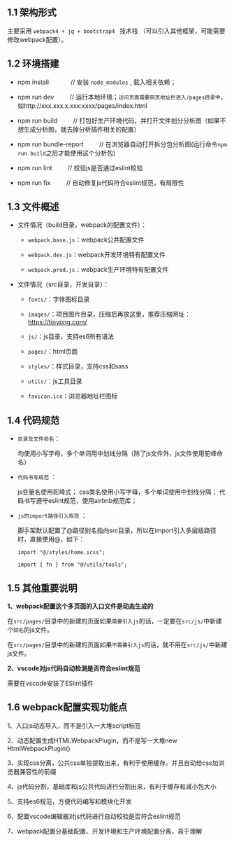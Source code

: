 

## 1.1 架构形式

主要采用 `webpack4 + jq + bootstrap4 ` 技术栈 （可以引入其他框架，可能需要修改webpack配置）。

## 1.2 环境搭建

- npm install  &emsp;&emsp;&emsp;  // 安装 `node_modules` , 载入相关依赖；

- npm run dev  &emsp;&emsp;  // 运行本地环境；`访问页面需要网页地址栏进入/pages目录中`，如http://xxx.xxx.x.xxx:xxxx/pages/index.html

- npm run build	 &emsp;&emsp;  // 打包好生产环境代码，并打开文件划分分析图（如果不想生成分析图，就去掉分析插件相关的配置）

- npm run bundle-report  &emsp;&emsp; // 在浏览器自动打开拆分包分析图(运行命令`npm run build`之后才能使用这个分析包)

- npm run lint  &emsp;&emsp;  // 校验js是否通过eslint校验

- npm run fix  &emsp;&emsp;  // 自动修复js代码符合eslint规范，有局限性

## 1.3 文件概述

- 文件情况（build目录，webpack的配置文件）：

  - `webpack.base.js`：webpack公共配置文件

  - `webpack.dev.js`：webpack开发环境特有配置文件

  - `webpack.prod.js`：webpack生产环境特有配置文件

- 文件情况（src目录，开发目录）：

  - `fonts/`：字体图标目录

  - `images/`：项目图片目录，压缩后再放这里，推荐压缩网址：https://tinypng.com/

  - `js/`：js目录，支持es6所有语法

  - `pages/`：html页面

  - `styles/`：样式目录，支持css和sass

  - `utils/`：js工具目录

  - `favicon.ico`：浏览器地址栏图标

## 1.4 代码规范

-  `目录及文件命名`：

	均使用小写字母，多个单词用中划线分隔（除了js文件外，js文件使用驼峰命名）

-  `代码书写规范` ： 

	js变量名使用驼峰式；
	css类名使用小写字母，多个单词使用中划线分隔；
	代码书写遵守eslint规范，使用airbnb规范库；

-  `js的import路径引入规范` ： 

	脚手架默认配置了@路径别名指向src目录，所以在import引入多层级路径时，直接使用@，如下：
  
	`import "@/styles/home.scss";`
  
	`import { fn } from "@/utils/tools";`

## 1.5 其他重要说明

**1、webpack配置这个多页面的入口文件是动态生成的**

  在`src/pages/`目录中的新建的页面如果`需要引入js`的话，一定要在`src/js/`中新建个`同名`的js文件。
  
  在`src/pages/`目录中的新建的页面如果`不需要引入js`的话，就不用在`src/js/`中新建js文件。

**2、vscode对js代码自动检测是否符合eslint规范**

  需要在vscode安装了ESlint插件
  
## 1.6 webpack配置实现功能点
  
  1、入口js动态导入，而不是引入一大堆script标签
  
  2、动态配置生成HTMLWebpackPlugin，而不是写一大堆new HtmlWebpackPlugin()
  
  3、实现css分离，公共css单独提取出来，有利于使用缓存。并且自动给css加浏览器兼容性的前缀
  
  4、js代码分割，基础库和js公共代码进行分割出来，有利于缓存和减小包大小
  
  5、支持es6规范，方便代码编写和模块化开发
  
  6、配置vscode编辑器对js代码进行自动校验是否符合eslint规范
  
  7、webpack配置分基础配置、开发环境和生产环境配置分离，易于理解
  
  
  
  
  
